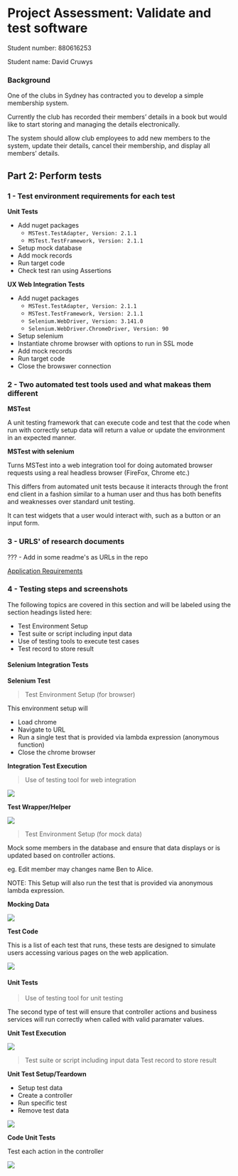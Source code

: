 # Project Assessment: Validate and test software

Student number: 880616253

Student name: David Cruwys

### Background

One of the clubs in Sydney has contracted you to develop a simple membership system.

Currently the club has recorded their members’ details in a book but would like to start storing and managing the details electronically.

The system should allow club employees to add new members to the system, update their details, cancel their membership, and display all members’ details.

## Part 2: Perform tests

### 1 - Test environment requirements for each test

**Unit Tests**

- Add nuget packages
  - `MSTest.TestAdapter, Version: 2.1.1`
  - `MSTest.TestFramework, Version: 2.1.1`
- Setup mock database
- Add mock records
- Run target code
- Check test ran using Assertions

**UX Web Integration Tests**

- Add nuget packages
  - `MSTest.TestAdapter, Version: 2.1.1`
  - `MSTest.TestFramework, Version: 2.1.1`
  - `Selenium.WebDriver, Version: 3.141.0`
  - `Selenium.WebDriver.ChromeDriver, Version: 90`
- Setup selenium
- Instantiate chrome browser with options to run in SSL mode
- Add mock records
- Run target code
- Close the browswer connection

### 2 - Two automated test tools used and what makeas them different

**MSTest**
  
A unit testing framework that can execute code and test that the code when run with correctly setup data will return a value or update the environment in an expected manner.


**MSTest with selenium**


Turns MSTest into a web integration tool for doing automated browser requests using a real headless browser (FireFox, Chrome etc.)

This differs from automated unit tests because it interacts through the front end client in a fashion similar to a human user and thus has both benefits and weaknesses over standard unit testing.

It can test widgets that a user would interact with, such as a button or an input form.

### 3 - URLS' of research documents

??? - Add in some readme's as URLs in the repo

[Application Requirements](https://github.com/klueless-csharp-samples/P11ClubMembership/blob/master/docs/Assessment-ClubMembership.md)

### 4 - Testing steps and screenshots

The following topics are covered in this section and will be labeled using the section headings listed here:

- Test Environment Setup
- Test suite or script including input data
- Use of testing tools to execute test cases
- Test record to store result

#### Selenium Integration Tests

**Selenium Test**

> Test Environment Setup (for browser)

This environment setup will

- Load chrome
- Navigate to URL
- Run a single test that is provided via lambda expression (anonymous function) 
- Close the chrome browser

**Integration Test Execution**

> Use of testing tool for web integration

![](./selenium-test-metric.png)

**Test Wrapper/Helper**

![](./selenium-test-helper.png)

> Test Environment Setup (for mock data)

Mock some members in the database and ensure that data displays or is updated based on controller actions.

eg. Edit member may changes name Ben to Alice.

NOTE: This Setup will also run the test that is provided via anonymous lambda expression.

**Mocking Data**

![](./mock-data-setup.png)


**Test Code**

This is a list of each test that runs, these tests are designed to simulate users accessing various pages on the web application.

![](./selenium-test-code.png)

#### Unit Tests

> Use of testing tool for unit testing

The second type of test will ensure that controller actions and business services will run correctly when called with valid paramater values.

**Unit Test Execution**

![](./controller-unit-test-metric.png)

> Test suite or script including input data
> Test record to store result

**Unit Test Setup/Teardown**

- Setup test data
- Create a controller
- Run specific test
- Remove test data

![](./controller-unit-test-setup.png)

**Code Unit Tests**

Test each action in the controller

![](./controller-unit-test.png)
